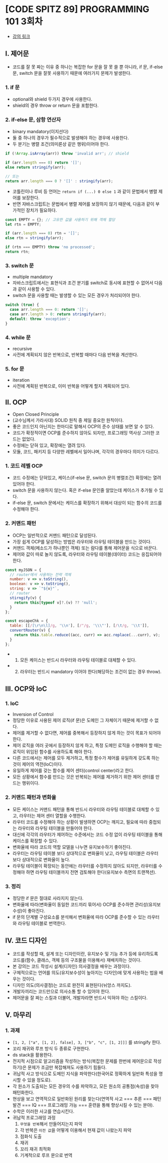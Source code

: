 # [CODE SPITZ 89] PROGRAMMING 101 3회차

- [강의 링크][link]

[link]: https://www.youtube.com/watch?v=v5Dl1C-5uRY

## I. 제어문

- 코드를 잘 못 짜는 이유 중 하나는 복잡한 for 문을 잘 못 쓸 뿐 아니라, if 문, if-else 문, switch 문을 잘못 사용하기 때문에 여러가지 문제가 발생한다.

### 1. if 문
- optional와 shield 두가지 경우에 사용한다.
- shield의 경우 throw or return 문을 포함한다.

### 2. if-else 문, 삼항 연산자
- binary mandatory(이지선다)
- 둘 중 하나의 경우가 필수적으로 발생해야 하는 경우에 사용한다.
- 두 분기는 병렬 조건(의미론상 같은 행위)이어야 한다.
```js
if (!Array.isArray(arr)) throw 'invalid arr'; // shield

if (arr.length === 0) return '[]';
else return stringify(arr);

// 또는
return arr.length === 0 ? '[]' : stringify(arr);
```
- 코틀린이나 루비 등 언어는 `return if (...) 0 else 1` 과 같이 문법에서 병렬 제어를 보장한다.
- 반면 자바스크립트는 문법에서 병렬 제어를 보장하지 않기 때문에, 다음과 같이 부가적인 장치가 필요하다.
```js
const EMPTY = {}; // 고유한 값을 사용하기 위해 객체 할당
let rtn = EMPTY;

if (arr.length === 0) rtn = '[]';
else rtn = stringify(arr);

if (rtn === EMPTY) throw 'no processed';
return rtn;
```

### 3. switch 문
- multiple mandatory
- 자바스크립트에서는 표현식과 조건 분기를 switch로 동시에 표현할 수 없어서 다음과 같이 사용할 수 있다.
- switch 문을 사용할 때는 발생할 수 있는 모든 경우가 처리되어야 한다.
```js
switch (true) {
  case arr.length === 0: return '[]';
  case arr.length > 0: return stringify(arr);
  default: throw 'exception';
}
```

### 4. while 문
- recursive
- 사전에 계획되지 않은 반복으로, 반복할 때마다 다음 반복을 계산한다.

### 5. for 문
- iteration
- 사전에 계획된 반복으로, 이미 반복을 어떻게 할지 계획되어 있다.

## II. OCP

- Open Closed Principle
- (교수님께서 가라사대) SOLID 원칙 중 제일 중요한 원칙이다.
- 좋은 코드인지 아닌지는 한마디로 말해서 OCP의 준수 상태를 보면 알 수 있다.
- 코드가 확정적이면 OCP를 준수하지 않아도 되자만, 프로그래밍 역사상 그러한 코드는 없었다.
- 수정에는 닫혀 있고, 확장에는 열려 있다.
- 모듈, 코드, 패키지 등 다양한 레벨에서 일어나며, 각각의 경우마다 의미가 다르다.

### 1. 코드 레벨 OCP
- 코드 수정에는 닫혀있고, 케이스(if-else 문, switch 문의 병렬조건) 확장에는 열려있어야 한다.
- switch 문을 사용하지 않는다. 혹은 if-else 문인줄 알았는데 케이스가 추가될 수 있다.
- if-else 문, switch 문에서는 케이스를 확장하기 위해서 대상이 되는 함수의 코드를 수정해야 한다.

### 2. 커맨드 패턴
- OCP는 일반적으로 커맨드 패턴으로 달성된다.
- 가장 쉽게 OCP를 달성하는 방법은 라우터와 라우팅 테이블을 만드는 것이다.
- 커맨드 객체(메소드가 하나뿐인 객체) 또는 람다를 통해 제어문을 식으로 바꾼다.
- 제어와 값이 따로 놀지 않도록, 라우터와 라우팅 테이블(데이터) 코드는 응집되어야 한다.
```js
const myJSON = {
  // router에서 사용하는 전략 객체
  number: v => v.toString(),
  boolean: v => v.toString(),
  string: v => `"${v}"`,
  // router
  stirngify(v) {
    return this[typeof v]?.(v) ?? 'null';
  }
};

const escapeChk = {
  table: [[/[\r\n\l]/g, '\\n'], [/"/g, '\\\"'], [/\t/g, '\\t']],
  convertRouter(v) {
    return this.table.reduce((acc, curr) => acc.replace(...curr), v);
  }
};
```
- 1. 모든 케이스는 반드시 라우터와 라우팅 테이블로 대체할 수 있다.
- 2. 라우터는 반드시 mandatory 이어야 한다(해당하는 조건이 없는 경우 throw).

## III. OCP와 IoC

### 1. IoC
- Inversion of Control
- 정당한 이유로 사용된 제어 로직(if 문)은 도메인 그 자체이기 때문에 제거할 수 없다.
- 제어를 제거할 수 없다면, 제어를 중복해서 등장하지 않게 하는 것이 목표가 되어야 한다.
- 제어 로직을 여러 곳에서 등장하지 않게 하고, 특정 도메인 로직을 수행해야 할 때는 로직이 위임된 함수를 사용하도록 해야 한다. 
- 다른 코드에서는 제어를 모두 제거하고, 특정 함수가 제어를 유일하게 갖도록 하는 것이 제어의 역전(IoC)이다.
- 유일하게 제어를 갖는 함수를 제어 센터(control center)라고 한다.
- 모든 상황에서 함수를 만드는 것은 반복되는 제어를 제거하기 위한 제어 센터를 만드는 행위이다.

### 2. 커맨드 패턴과 변화율
- 모든 케이스는 커맨드 패턴을 통해 반드시 라우터와 라우팅 테이블로 대체할 수 있고, 라우터는 제어 센터 열할을 수행한다.
- 라우터 코드를 수정해야 하는 상황이 발생하면 OCP는 깨지고, 필요에 따라 중첩되는 라우터와 라우팅 테이블을 만들어야 한다.
- 대신에 각각의 라우터가 제어하는 수준에서는 코드 수정 없이 라우팅 테이블을 통해 케이스를 확장할 수 있다.
- 변화율에 따라 코드의 역할 모델을 나누면 유지보수하기 좋아진다.
- 라우터는 라우팅 테이블 보다 상대적으로 변화율이 낮고, 라우팅 테이블은 라우터 보다 상대적으로 변화율이 높다.
- 라우팅 테이블이 확장되는 동안에는 라우터를 수정하지 않아도 되지만, 라우터를 수정해야 하면 라우팅 테이블까지 전면 검토해야 한다(유지보수 측면의 트랜잭션).

### 3. 정리
- 정당한 if 문은 절대로 사라지지 않는다.
- 변화율에 따라(변화율이 동일한 코드끼리 묶어서) OCP를 준수하면 관리성(유지보수성)이 좋아진다.
- if 문의 단계별 구성요소를 분석해서 변화율에 따라 OCP를 준수할 수 있는 라우터와 라우팅 테이블로 번역한다.

## IV. 코드 디자인

- 코드를 작성할 때, 설계 또는 디자인이란, 유지보수 및 기능 추가 등에 유리하도록 코드를(함수, 클래스, 객체 등의 구조물을 이용해서) 재배치하는 것이다.
- 본 강의는 코드 작성시 설계(디자인) 의사결정을 배우는 과정이다.
- 구체적으로는 언어를 의도(유지보수성이 높아지는 디자인)에 맞게 사용하는 법을 배우는 것이다.
- 디자인 의도(의사결정)는 코드로 완전히 표현된다(뉘앙스 까지도).
- 개발자끼리는 코드만으로 의사소통 할 수 있어야 한다.
- 제어문을 잘 짜는 스킬과 더불어, 개발자라면 반드시 익혀야 하는 스킬이다.

## V. 마무리

### 1. 과제
- `[1, 2, ["a", [1, 2], false], 3, ["b", "c", [1, 2]]]` 를 stringify 한다.
- 꼬리 재귀와 루프 방식 두 종류로 구현한다.
- ds stack을 활용한다.
- 전지적 시점으로 알고리즘을 작성하는 방식(복잡한 문제를 한번에 제어문으로 작성하기)은 문제가 조금만 복잡해져도 사용하기 힘들다.
- 귀납적 사고 방식으로 도메인 지식을 파악한다(한국어로 정확하게 일반화 특성을 명시할 수 있을 정도로).
- 각 원소가 도출되는 모든 경우의 수를 파악하고, 모든 원소의 공통점(속성)을 찾아 패턴화한다.
- 현상을 보고 연역적으로 일반화된 원리를 찾는다(연역적 사고 === 추론 === 패턴 발견 === IQ === 프로그래밍 가능 === 훈련을 통해 향상시킬 수 있는 분야).
- 수학은 이러한 사고를 연습시킨다.
- 귀납적 프로그래밍 과정
  1. `무엇을 반복`해서 만들어지는지 파악
  2. 각 반복은 `이전 값`을 어떻게 이용해서 현재 값이 나왔는지 파악
  3. 점화식 도출
  4. 재귀
  5. 꼬리 재귀 최적화
  6. 기계적으로 루프 문으로 번역
